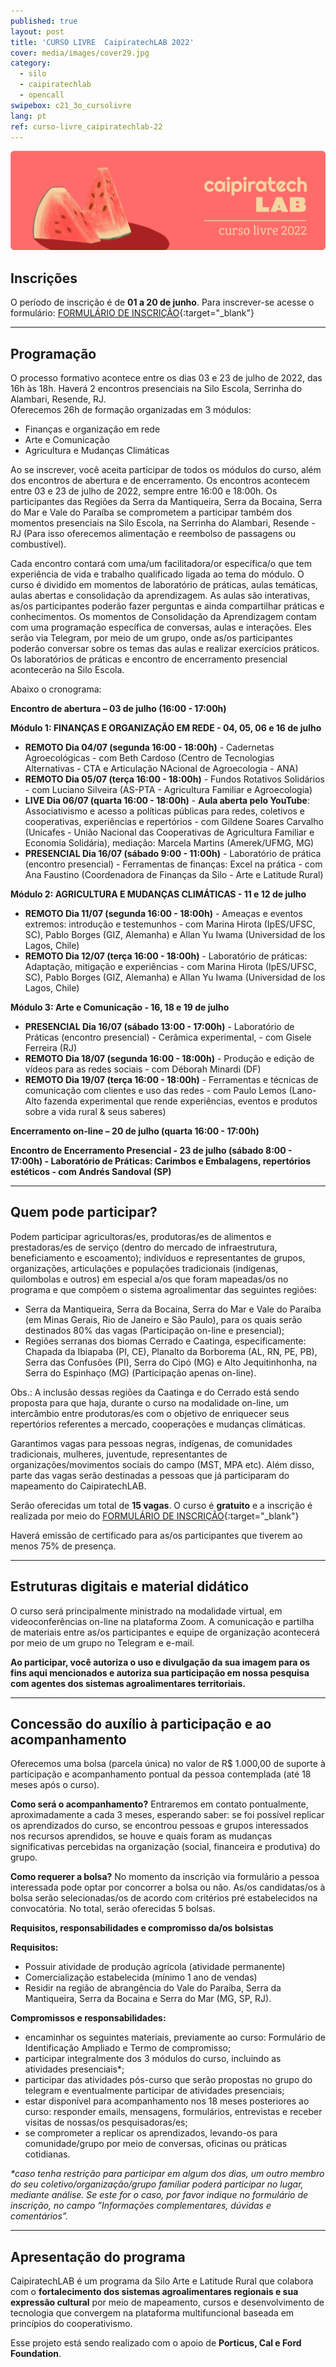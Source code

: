 ```yaml
---
published: true
layout: post
title: 'CURSO LIVRE  CaipiratechLAB 2022'
cover: media/images/cover29.jpg
category:
  - silo
  - caipiratechlab
  - opencall
swipebox: c21_3o_cursolivre
lang: pt
ref: curso-livre_caipiratechlab-22
---
```


![](/media/images/banner_caipiratechlab_curso2022.png)


## Inscrições
  
O período de inscrição é de **01 a 20 de junho**. Para inscrever-se acesse o formulário: [FORMULÁRIO DE INSCRIÇÃO](https://forms.gle/px8cP5qScRDirNS36){:target="_blank"}

---


## Programação

O processo formativo acontece entre os dias 03 e 23 de julho de 2022, das 16h às 18h. Haverá 2 encontros presenciais na Silo Escola, Serrinha do Alambari, Resende, RJ.  
Oferecemos 26h de formação organizadas em 3 módulos:
 
* Finanças e organização em rede
* Arte e Comunicação
* Agricultura e Mudanças Climáticas

Ao se inscrever, você aceita participar de todos os módulos do curso, além dos encontros de abertura e de encerramento. Os encontros acontecem entre 03 e 23 de julho de 2022, sempre entre 16:00 e 18:00h. Os participantes das Regiões da Serra da Mantiqueira, Serra da Bocaina, Serra do Mar e Vale do Paraíba se comprometem a participar também dos momentos presenciais na Silo Escola, na Serrinha do Alambari, Resende -RJ (Para isso oferecemos alimentação e reembolso de passagens ou combustível).

Cada encontro contará com uma/um facilitadora/or específica/o que tem experiência de vida e trabalho qualificado ligada ao tema do módulo. O curso é dividido em momentos de laboratório de práticas, aulas temáticas, aulas abertas e consolidação da aprendizagem. As aulas são interativas, as/os participantes poderão fazer perguntas e ainda compartilhar práticas e conhecimentos. Os momentos de Consolidação da Aprendizagem contam com uma programação específica de conversas, aulas e interações. Eles serão via Telegram, por meio de um grupo, onde as/os participantes poderão conversar sobre os temas das aulas e realizar exercícios práticos. Os laboratórios de práticas e encontro de encerramento presencial acontecerão na Silo Escola.

Abaixo o cronograma:

**Encontro de abertura – 03 de julho (16:00 - 17:00h)**

**Módulo 1: FINANÇAS E ORGANIZAÇÃO EM REDE -  04, 05, 06 e 16 de julho**
* **REMOTO Dia 04/07 (segunda 16:00 - 18:00h)** - Cadernetas Agroecológicas - com Beth Cardoso (Centro de Tecnologias Alternativas - CTA e Articulação NAcional de Agroecologia - ANA)
* **REMOTO Dia 05/07 (terça 16:00 - 18:00h)** - Fundos Rotativos Solidários - com Luciano Silveira  (AS-PTA - Agricultura Familiar e Agroecologia) 
* **LIVE Dia 06/07 (quarta 16:00 - 18:00h)** - **Aula aberta pelo YouTube**: Associativismo e  acesso a políticas públicas para redes, coletivos e cooperativas, experiências e repertórios - com Gildene Soares Carvalho (Unicafes - União Nacional das Cooperativas de Agricultura Familiar e Economia Solidária), mediação: Marcela Martins (Amerek/UFMG, MG)
* **PRESENCIAL Dia 16/07 (sábado 9:00 - 11:00h)** - Laboratório de prática (encontro presencial) - Ferramentas de finanças: Excel na prática  - com Ana Faustino (Coordenadora de Finanças da Silo - Arte e Latitude Rural)


**Módulo 2: AGRICULTURA E MUDANÇAS CLIMÁTICAS - 11 e 12 de julho**
* **REMOTO Dia 11/07 (segunda 16:00 - 18:00h)** - Ameaças e eventos extremos: introdução e testemunhos - com Marina Hirota (IpES/UFSC, SC), Pablo Borges (GIZ, Alemanha) e Allan Yu Iwama (Universidad de los Lagos, Chile)
* **REMOTO Dia 12/07 (terça 16:00 - 18:00h)** - Laboratório de práticas: Adaptação, mitigação e experiências - com Marina Hirota (IpES/UFSC, SC), Pablo Borges (GIZ, Alemanha) e Allan Yu Iwama (Universidad de los Lagos, Chile)


**Módulo 3: Arte e Comunicação - 16, 18 e 19 de julho**
* **PRESENCIAL Dia 16/07 (sábado 13:00 - 17:00h)** - Laboratório de Práticas (encontro presencial) - Cerâmica experimental, - com Gisele Ferreira (RJ)
* **REMOTO Dia 18/07 (segunda 16:00 - 18:00h)** - Produção e edição de vídeos para as redes sociais - com Déborah Minardi (DF)
* **REMOTO Dia 19/07 (terça 16:00 - 18:00h)** - Ferramentas e técnicas de comunicação com clientes e uso das redes - com Paulo Lemos (Lano-Alto fazenda experimental que rende experiências, eventos e produtos sobre a vida rural & seus saberes)

**Encerramento on-line – 20 de julho (quarta 16:00 - 17:00h)**

**Encontro de Encerramento Presencial - 23 de julho (sábado 8:00 - 17:00h)  - Laboratório de Práticas: Carimbos e Embalagens, repertórios estéticos - com Andrés Sandoval (SP)**
  
---

## Quem pode participar? 

Podem participar agricultoras/es, produtoras/es de alimentos e prestadoras/es de serviço (dentro do mercado de infraestrutura, beneficiamento e escoamento); indivíduos e representantes de grupos, organizações, articulações e populações tradicionais (indígenas, quilombolas e outros) em especial a/os que foram mapeadas/os no programa e que compõem o sistema agroalimentar das seguintes regiões:

* Serra da Mantiqueira, Serra da Bocaina, Serra do Mar e Vale do Paraíba (em Minas Gerais, Rio de Janeiro e São Paulo), para os quais serão destinados 80% das vagas (Participação on-line e presencial);
* Regiões serranas dos biomas Cerrado e Caatinga, especificamente: Chapada da Ibiapaba (PI, CE), Planalto da Borborema (AL, RN, PE, PB), Serra das Confusões (PI), Serra do Cipó (MG) e Alto Jequitinhonha, na Serra do Espinhaço (MG) (Participação apenas on-line).

Obs.: A inclusão dessas regiões da Caatinga e do Cerrado está sendo proposta para que haja, durante o curso na modalidade on-line, um intercâmbio entre produtoras/es com o objetivo de enriquecer seus repertórios referentes a mercado, cooperações e mudanças climáticas.

Garantimos vagas para pessoas negras, indígenas, de comunidades tradicionais, mulheres, juventude, representantes de organizações/movimentos sociais do campo (MST, MPA etc). Além disso, parte das vagas serão destinadas a pessoas que já participaram do mapeamento do CaipiratechLAB.

Serão oferecidas um total de **15 vagas**. O curso é **gratuito** e a inscrição é realizada por meio do [FORMULÁRIO DE INSCRIÇÃO](https://forms.gle/px8cP5qScRDirNS36){:target="_blank"} 

Haverá emissão de certificado para as/os participantes que tiverem ao menos 75% de presença.

---

## Estruturas digitais e material didático

O curso será principalmente ministrado na modalidade virtual, em videoconferências on-line na plataforma Zoom. A comunicação e partilha de materiais entre as/os participantes e equipe de organização acontecerá por meio de um grupo no Telegram e e-mail.

**Ao participar, você autoriza o uso e divulgação da sua imagem para os fins aqui mencionados e autoriza sua participação em nossa pesquisa com agentes dos sistemas agroalimentares territoriais.**

---

  
## Concessão do auxílio à participação e ao acompanhamento
  
Oferecemos uma bolsa (parcela única) no valor de R$ 1.000,00 de suporte à participação e acompanhamento pontual da pessoa contemplada (até 18 meses após o curso).

**Como será o acompanhamento?**
Entraremos em contato pontualmente, aproximadamente a cada 3 meses, esperando saber: se foi possível replicar os aprendizados do curso, se encontrou pessoas e grupos interessados nos recursos aprendidos, se houve e quais foram as mudanças significativas percebidas na organização (social, financeira e produtiva) do grupo.

**Como requerer a bolsa?** 
No momento da inscrição via formulário a pessoa interessada pode optar por concorrer a bolsa ou não. As/os candidatas/os à bolsa serão selecionadas/os de acordo com critérios pré estabelecidos na convocatória. No total, serão oferecidas 5 bolsas.

**Requisitos, responsabilidades e compromisso da/os bolsistas**

**Requisitos:**
* Possuir atividade de produção agrícola (atividade permanente)
* Comercialização estabelecida (mínimo 1 ano de vendas)
* Residir na região de abrangência do Vale do Paraíba, Serra da Mantiqueira, Serra da Bocaina e Serra do Mar (MG, SP, RJ).

**Compromissos e responsabilidades:**
* encaminhar os seguintes materiais, previamente ao curso: Formulário de Identificação Ampliado e Termo de compromisso;
* participar integralmente dos 3 módulos do curso, incluindo as atividades presenciais*;
* participar das atividades pós-curso que serão propostas no grupo do telegram e eventualmente participar de atividades presenciais;
* estar disponível para acompanhamento nos 18 meses posteriores ao curso: responder emails, mensagens, formulários, entrevistas e receber visitas de nossas/os pesquisadoras/es;
* se comprometer a replicar os aprendizados, levando-os para comunidade/grupo por meio de conversas, oficinas ou práticas cotidianas.

_*caso tenha restrição para participar em algum dos dias, um outro membro do seu coletivo/organização/grupo familiar poderá participar no lugar, mediante análise. Se este for o caso, por favor indique no formulário de inscrição, no campo ”Informações complementares, dúvidas e comentários”._

---

## Apresentação do programa

CaipiratechLAB é um programa da Silo Arte e Latitude Rural que colabora com o **fortalecimento dos sistemas agroalimentares regionais e sua expressão cultural** por meio de mapeamento, cursos e desenvolvimento de tecnologia que convergem na plataforma multifuncional baseada em princípios do cooperativismo.


Esse projeto está sendo realizado com o apoio de **Porticus, Cal e Ford Foundation**.

